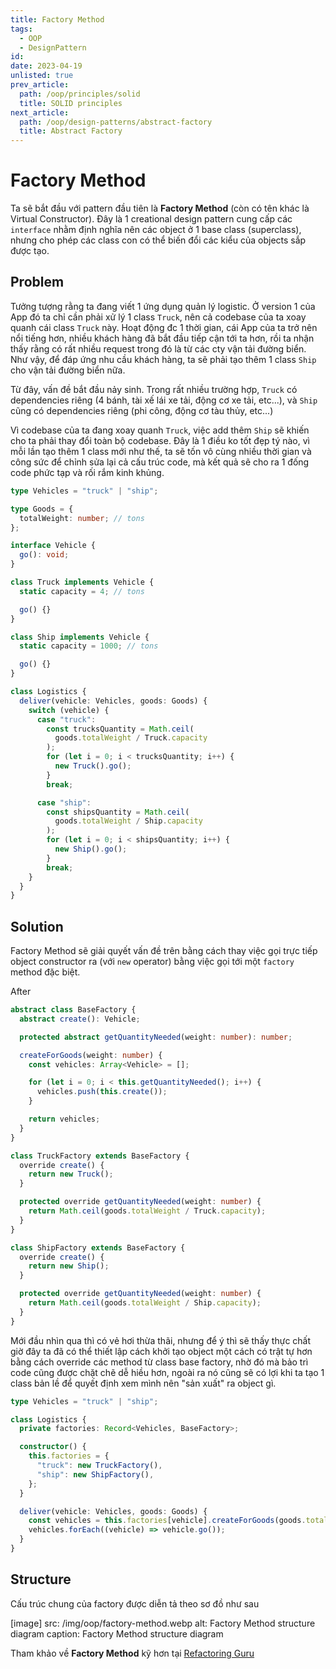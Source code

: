```yaml
---
title: Factory Method
tags:
  - OOP
  - DesignPattern
id:
date: 2023-04-19
unlisted: true
prev_article:
  path: /oop/principles/solid
  title: SOLID principles
next_article:
  path: /oop/design-patterns/abstract-factory
  title: Abstract Factory
---
```


# Factory Method

Ta sẽ bắt đầu với pattern đầu tiên là **Factory Method** (còn có tên khác là Virtual Constructor). Đây là 1 creational design pattern cung cấp các `interface` nhằm định nghĩa nên các object ở 1 base class (superclass), nhưng cho phép các class con có thể biến đổi các kiểu của objects sắp được tạo.

## Problem

Tưởng tượng rằng ta đang viết 1 ứng dụng quản lý logistic. Ở version 1 của App đó ta chỉ cần phải xử lý 1 class `Truck`, nên cả codebase của ta xoay quanh cái class `Truck` này. Hoạt động đc 1 thời gian, cái App của ta trở nên nổi tiếng hơn, nhiều khách hàng đã bắt đầu tiếp cận tới ta hơn, rồi ta nhận thấy rằng có rất nhiều request trong đó là từ các cty vận tải đường biển. Như vậy, để đáp ứng nhu cầu khách hàng, ta sẽ phải tạo thêm 1 class `Ship` cho vận tải đường biển nữa.

Từ đây, vấn đề bắt đầu nảy sinh. Trong rất nhiều trường hợp, `Truck` có dependencies riêng (4 bánh, tài xế lái xe tải, động cơ xe tải, etc...), và `Ship` cũng có dependencies riêng (phi công, động cơ tàu thủy, etc...)

Vì codebase của ta đang xoay quanh `Truck`, việc add thêm `Ship` sẽ khiến cho ta phải thay đổi toàn bộ codebase. Đây là 1 điều ko tốt đẹp tý nào, vì mỗi lần tạo thêm 1 class mới như thế, ta sẽ tốn vô cùng nhiều thời gian và công sức để chỉnh sửa lại cả cấu trúc code, mà kết quả sẽ cho ra 1 đống code phức tạp và rối rắm kinh khủng.

```ts
type Vehicles = "truck" | "ship";

type Goods = {
  totalWeight: number; // tons
};

interface Vehicle {
  go(): void;
}

class Truck implements Vehicle {
  static capacity = 4; // tons

  go() {}
}

class Ship implements Vehicle {
  static capacity = 1000; // tons

  go() {}
}

class Logistics {
  deliver(vehicle: Vehicles, goods: Goods) {
    switch (vehicle) {
      case "truck":
        const trucksQuantity = Math.ceil(
          goods.totalWeight / Truck.capacity
        );
        for (let i = 0; i < trucksQuantity; i++) {
          new Truck().go();
        }
        break;

      case "ship":
        const shipsQuantity = Math.ceil(
          goods.totalWeight / Ship.capacity
        );
        for (let i = 0; i < shipsQuantity; i++) {
          new Ship().go();
        }
        break;
    }
  }
}
```

## Solution

Factory Method sẽ giải quyết vấn đề trên bằng cách thay việc gọi trực tiếp object constructor ra (với `new` operator) bằng việc gọi tới một `factory` method đặc biệt.

After

```ts
abstract class BaseFactory {
  abstract create(): Vehicle;

  protected abstract getQuantityNeeded(weight: number): number;

  createForGoods(weight: number) {
    const vehicles: Array<Vehicle> = [];

    for (let i = 0; i < this.getQuantityNeeded(); i++) {
      vehicles.push(this.create());
    }

    return vehicles;
  }
}

class TruckFactory extends BaseFactory {
  override create() {
    return new Truck();
  }

  protected override getQuantityNeeded(weight: number) {
    return Math.ceil(goods.totalWeight / Truck.capacity);
  }
}

class ShipFactory extends BaseFactory {
  override create() {
    return new Ship();
  }

  protected override getQuantityNeeded(weight: number) {
    return Math.ceil(goods.totalWeight / Ship.capacity);
  }
}
```

Mới đầu nhìn qua thì có vẻ hơi thừa thãi, nhưng để ý thì sẽ thấy thực chất giờ đây ta đã có thể thiết lập cách khởi tạo object một cách có trật tự hơn bằng cách override các method từ class base factory, nhờ đó mà bảo trì code cũng được chặt chẽ dễ hiều hơn, ngoài ra nó cũng sẽ có lợi khi ta tạo 1 class bản lề để quyết định xem mình nên "sản xuất" ra object gì.

```ts
type Vehicles = "truck" | "ship";

class Logistics {
  private factories: Record<Vehicles, BaseFactory>;

  constructor() {
    this.factories = {
      "truck": new TruckFactory(),
      "ship": new ShipFactory(),
    };
  }

  deliver(vehicle: Vehicles, goods: Goods) {
    const vehicles = this.factories[vehicle].createForGoods(goods.totalWeight);
    vehicles.forEach((vehicle) => vehicle.go());
  }
}
```

## Structure

Cấu trúc chung của factory được diễn tả theo sơ đồ như sau

[image]
  src: /img/oop/factory-method.webp
  alt: Factory Method structure diagram
  caption: Factory Method structure diagram

Tham khảo về **Factory Method** kỹ hơn tại [Refactoring Guru](https://refactoring.guru/design-patterns/factory-method)
